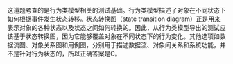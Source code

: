 这道题考查的是行为类模型相关的测试基础。行为类模型描述了对象在不同状态下如何根据事件发生状态转移。状态转换图（state transition diagram）正是用来表示对象的各种状态以及状态之间如何转换的。因此，从行为类模型导出的测试应该基于状态转换图，因为它能够覆盖对象在不同状态下的行为变化。其他选项如数据流图、对象关系图和用例图，分别用于描述数据流、对象间关系和系统功能，并不是针对行为状态的，所以正确答案是C。